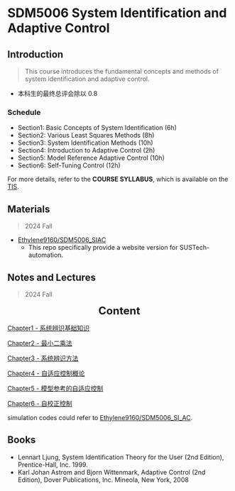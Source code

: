 # SDM5006 System Identification and Adaptive Control

## Introduction 

> This course introduces the fundamental concepts and methods of system identification and adaptive control. 

- 本科生的最终总评会除以 0.8

### Schedule

- Section1: Basic Concepts of System Identification (6h)
- Section2: Various Least Squares Methods (8h)
- Section3: System Identification Methods (10h)
- Section4: Introduction to Adaptive Control (2h)
- Section5: Model Reference Adaptive Control (10h)
- Section6: Self-Tuning Control (12h)

For more details, refer to the **COURSE SYLLABUS**, which is available on the [TIS](https://tis.sustech.edu.cn).

## Materials

> 2024 Fall

- [Ethylene9160/SDM5006_SIAC](https://github.com/Ethylene9160/SDM5006_SIAC)
  * This repo specifically provide a website version for SUSTech-automation.

## Notes and Lectures

> 2024 Fall

<p align='center'><font size=5><b>Content</b></font></p>

[Chapter1 - 系统辨识基础知识](sdm5006\chapter1.md)

[Chapter2 - 最小二乘法](sdm5006\chapter2.md)

[Chapter3 - 系统辨识方法](sdm5006\chapter3.md)

[Chapter4 - 自适应控制概论](sdm5006\chapter4.md)

[Chapter5 - 模型参考的自适应控制](sdm5006\chapter5.md)

[Chapter6 - 自校正控制](sdm5006\chapter6.md)

simulation codes could refer to [Ethylene9160/SDM5006_SI_AC](https://github.com/Ethylene9160/SDM5006_SI_AC). 

## Books
- Lennart Ljung, System Identification Theory for the User (2nd Edition), Prentice-Hall, Inc. 1999.
- Karl Johan Astrom and Bjorn Wittenmark, Adaptive Control (2nd Edition), Dover Publications, Inc. Mineola, New York, 2008
